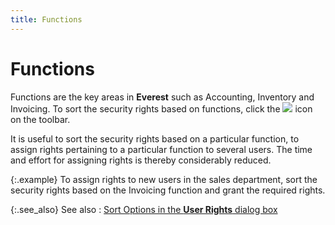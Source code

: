 ```yaml
---
title: Functions
---
```


# Functions


Functions are the key areas in **Everest**  such as Accounting, Inventory and Invoicing. To sort the security rights  based on functions, click the ![]({{site.sc_baseurl}}/img/sort_by_function.gif) icon<font style="color: #000000;" color="#000000"> 
 </font>on the toolbar.


It is useful to sort the security rights based on a particular function,  to assign rights pertaining to a particular function to several users.  The time and effort for assigning rights is thereby considerably reduced.


{:.example}
To assign rights to new users in the sales  department, sort the security rights based on the Invoicing function and  grant the required rights.


{:.see_also}
See also
: [Sort Options in the **User Rights** dialog box]({{site.sc_baseurl}}/misc/sort_options.html)
